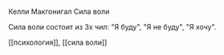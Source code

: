 Келли Макгонигал Сила воли

Сила воли состоит из 3х чил: "Я буду", "Я не буду", "Я хочу".

[[психология]], [[сила воли]]